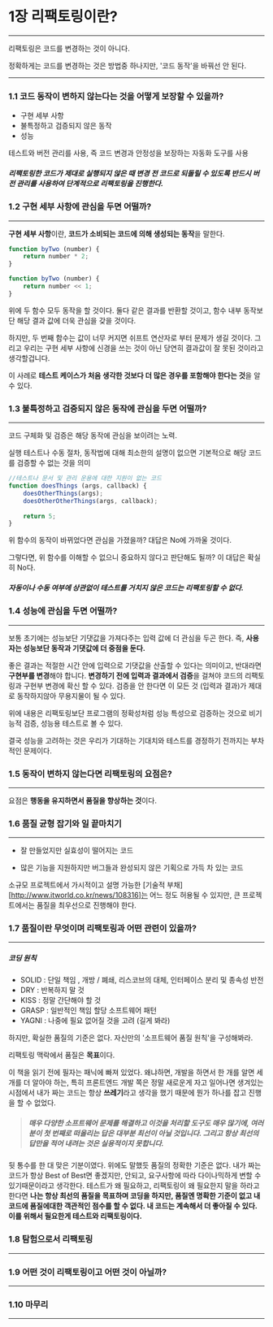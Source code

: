 # 1장 리팩토링이란?

------

리팩토링은 코드를 변경하는 것이 아니다.

정확하게는 코드를 변경하는 것은 방법중 하나지만, '코드 동작'을 바꿔선 안 된다.



------

### 1.1 코드 동작이 변하지 않는다는 것을 어떻게 보장할 수 있을까?

- 구현 세부 사항
- 불특정하고 검증되지 않은 동작
- 성능

테스트와 버전 관리를 사용, 즉 코드 변경과 안정성을 보장하는 자동화 도구를 사용

##### 리팩토링한 코드가 제대로 실행되지 않은 때 변경 전 코드로 되돌릴 수 있도록 반드시 버전 관리를 사용하여 단계적으로 리팩토링을 진행한다.



### 1.2 구현 세부 사항에 관심을 두면 어떨까?

------

**구현 세부 사항**이란, **코드가 소비되는 코드에 의해 생성되는 동작**을 말한다.

```Javascript
function byTwo (number) {
	return number * 2;
}

function byTwo (number) {
    return number << 1;
}
```

위에 두 함수 모두 동작을 할 것이다. 둘다 같은 결과를 반환할 것이고, 함수 내부 동작보단 해당 결과 값에 더욱 관심을 갖을 것이다.

하지만, 두 번째 함수는 값이 너무 커지면 쉬프트 연산자로 부터 문제가 생길 것이다. 그리고 우리는 구현 세부 사항에 신경을 쓰는 것이 아닌 당연히 결과값이 잘 못된 것이라고 생각할겁니다.

이 사례로 **테스트 케이스가 처음 생각한 것보다 더 많은 경우를 포함해야 한다는 것**을 알 수 있다.



### 1.3 불특정하고 검증되지 않은 동작에 관심을 두면 어떨까?

------

코드 구체화 및 검증은 해당 동작에 관심을 보이려는 노력.

실행 테스트나 수동 절차, 동작법에 대해 최소한의 설명이 없으면 기본적으로 해당 코드를 검증할 수 없는 것을 의미

```Javascript
//테스트나 문서 및 관리 운용에 대한 지원이 없는 코드
function doesThings (args, callback) {
    doesOtherThings(args);
    doesOtherOtherThings(args, callback);
    
    return 5;
}
```

위 함수의 동작이 바뀌었다면 관심을 가졌을까? 대답은 No에 가까울 것이다.

그렇다면, 위 함수를 이해할 수 없으니 중요하지 않다고 판단해도 될까? 이 대답은 확실히 No다.

##### 자동이나 수동 여부에 상관없이 테스트를 거치지 않은 코드는 리팩토링할 수 없다.



### 1.4 성능에 관심을 두면 어떨까?

------

보통 초기에는 성능보단 기댓값을 가져다주는 입력 값에 더 관심을 두곤 한다. 즉, **사용자는 성능보단 동작과 기댓값에 더 중점을 둔다.**

좋은 결과는 적절한 시간 안에 입력으로 기댓값을 산출할 수 있다는 의미이고, 반대라면 **구현부를 변경**해야 합니다. **변경하기 전에 입력과 결과에서 검증**을 걸쳐야 코드의 리팩토링과 구현부 변경에 확신 할 수 있다. 검증을 안 한다면 이 모든 것 (입력과 결과)가 제대로 동작하지않아 무용지물이 될 수 있다.

위에 내용은 리팩토링보단 프로그램의 정확성처럼 성능 특성으로 검증하는 것으로 비기능적 검증, 성능용 테스트로 볼 수 있다.

결국 성능을 고려하는 것은 우리가 기대하는 기대치와 테스트를 경정하기 전까지는 부차적인 문제이다.



### 1.5 동작이 변하지 않는다면 리팩토링의 요점은?

------

요점은 **행동을 유지하면서 품질을 향상하는 것**이다.



### 1.6 품질 균형 잡기와 일 끝마치기

------

- 잘 만들었지만 실효성이 떨어지는 코드

- 많은 기능을 지원하지만 버그들과 완성되지 않은 기획으로 가득 차 있는 코드

소규모 프로젝트에서 가시적이고 설명 가능한 [기술적 부채][http://www.itworld.co.kr/news/108316]는 어느 정도 허용될 수 있지만, 큰 프로젝트에서는 품질을 최우선으로 진행해야 한다.



### 1.7 품질이란 무엇이며 리팩토링과 어떤 관련이 있을까?

------

##### 코딩 원칙

- SOLID : 단일 책임 , 개방 / 폐쇄, 리스코브의 대체, 인터페이스 분리 및 종속성 반전
- DRY  : 반복하지 말 것
- KISS : 정말 간단해야 할 것
- GRASP : 일반적인 책임 할당 소프트웨어 패턴
- YAGNI : 나중에 필요 없어질 것을 고려 (길게 봐라)

하지만, 확실한 품질의 기준은 없다. 자신만의 '소프트웨어 품질 원칙'을 구성해봐라.

리팩토링 맥락에서 품질은 **목표**이다.

이 책을 읽기 전에 필자는 패닉에 빠져 있었다. 왜냐하면, 개발을 하면서 한 개를 알면 세 개를 더 알아야 하는, 특히 프론트엔드 개발 쪽은 정말 새로운게 자고 일어나면 생겨있는 시점에서 내가 짜는 코드는 항상 **쓰레기**라고 생각을 했기 때문에 뭔가 하나를 잡고 진행을 할 수 없었다.

> ##### 매우 다양한 소프트웨어 문제를 해결하고 이것을 처리할 도구도 매우 많기에, 여러분이 첫 번째로 떠올리는 답은 대부분 최선이 아닐 것입니다. 그리고 항상 최선의 답만을 적어 내려는 것은 실용적이지 못합니다.

뒷 통수를 한 대 맞은 기분이였다. 위에도 말했듯 품질의 정확한 기준은 없다. 내가 짜는 코드가 항상 Best of Best면 좋겠지만, 안되고, 요구사항에 따라 다이나믹하게 변할 수 있기때문이라고 생각한다. 테스트가 왜 필요하고, 리팩토링이 왜 필요한지 말을 하라고 한다면 **나는 항상 최선의 품질을 목표하며 코딩을 하지만, 품질엔 명확한 기준이 없고 내 코드에 품질에대한 객관적인 점수를 할 수 없다. 내 코드는 계속해서 더 좋아질 수 있다. 이를 위해서 필요한게 테스트와 리팩토링이다.**



### 1.8 탐험으로서 리팩토링

------





### 1.9 어떤 것이 리팩토링이고 어떤 것이 아닐까?

------





### 1.10 마무리

------


